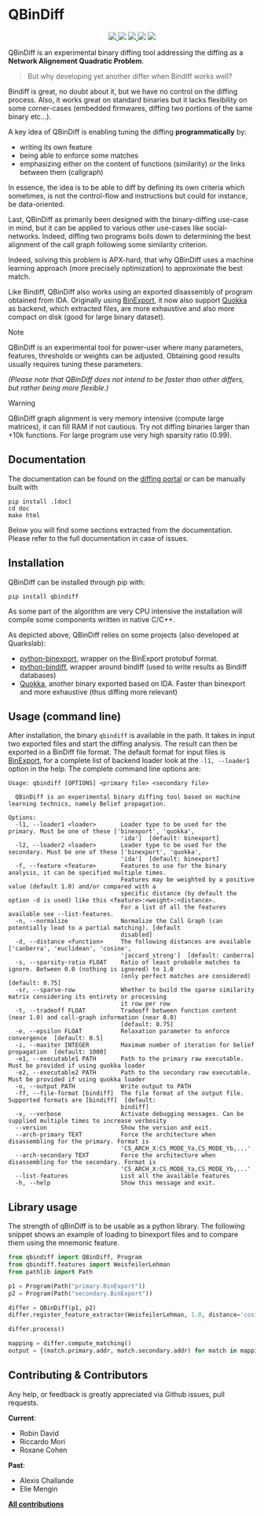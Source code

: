 # QBinDiff

<p align="center">
  <a href="https://github.com/quarkslab/qbindiff/releases">
    <img src="https://img.shields.io/github/v/release/quarkslab/qbindiff?logo=github">
  </a>
  <img src="https://img.shields.io/github/license/quarkslab/qbindiff"/>
  <a href="https://github.com/quarkslab/pastis/releases">
    <img src="https://img.shields.io/github/actions/workflow/status/quarkslab/qbindiff/release.yml">
  </a>
  <img src="https://img.shields.io/github/downloads/quarkslab/tritondse/total"/>
  <img src="https://img.shields.io/pypi/dm/qbindiff"/>
</p>

QBinDiff is an experimental binary diffing tool addressing the diffing as a **Network Alignement Quadratic Problem**.

> But why developing yet another differ when Bindiff works well?

Bindiff is great, no doubt about it, but we have no control on the diffing process. Also, it works
great on standard binaries but it lacks flexibility on some corner-cases (embedded firmwares,
diffing two portions of the same binary etc...).

A key idea of QBinDiff is enabling tuning the diffing **programmatically** by:
* writing its own feature
* being able to enforce some matches
* emphasizing either on the content of functions (similarity) or the links between them (callgraph)

In essence, the idea is to be able to diff by defining its own criteria which sometimes, is not the
control-flow and instructions but could for instance, be data-oriented.

Last, QBinDiff as primarily been designed with the binary-diffing use-case in mind, but it can be
applied to various other use-cases like social-networks. Indeed, diffing two programs boils down to
determining the best alignment of the call graph following some similarity criterion.

Indeed, solving this problem is APX-hard, that why QBinDiff uses a machine learning approach (more
precisely optimization) to approximate the best match.

Like Bindiff, QBinDiff also works using an exported disassembly of program obtained from IDA.
Originally using [BinExport](https://github.com/google/binexport), it now also support
[Quokka](https://github.com/quarkslab/quokka) as backend, which extracted files, are
more exhaustive and also more compact on disk (good for large binary dataset).

> [!NOTE]
> QBinDiff is an experimental tool for power-user where many parameters, features, thresholds
> or weights can be adjusted. Obtaining good results usually requires tuning these parameters.

*(Please note that QBinDiff does not intend to be faster than other differs, but rather being more flexible.)*

> [!WARNING]
> QBinDiff graph alignment is very memory intensive (compute large matrices), it can fill RAM if not cautious. 
> Try not diffing binaries larger than +10k functions. For large program use very high sparsity ratio (0.99). 

## Documentation

The documentation can be found on the [diffing portal](https://diffing.quarkslab.com/qbindiff/doc/source/intro.html)
or can be manually built with

    pip install .[doc]
    cd doc
    make html

Below you will find some sections extracted from the documentation. Please refer to the full
documentation in case of issues.

## Installation

QBinDiff can be installed through pip with:

    pip install qbindiff

As some part of the algorithm are very CPU intensive the installation
will compile some components written in native C/C++.

As depicted above, QBinDiff relies on some projects (also developed at Quarkslab):

* [python-binexport](https://github.com/quarkslab/python-binexport), wrapper on the BinExport protobuf format.
* [python-bindiff](https://github.com/quarkslab/python-bindiff), wrapper around bindiff (used to write results as Bindiff databases)
* [Quokka](https://github.com/quarkslab/quokka), another binary exported based on IDA. Faster than binexport and more exhaustive (thus diffing more relevant)


## Usage (command line)

After installation, the binary ``qbindiff`` is available in the path.
It takes in input two exported files and start the diffing analysis. The result can then
be exported in a BinDiff file format.
The default format for input files is [BinExport](https://github.com/google/binexport),
for a complete list of backend loader look at the `-l1, --loader1` option in the help.
The complete command line options are:

    Usage: qbindiff [OPTIONS] <primary file> <secondary file>

      QBinDiff is an experimental binary diffing tool based on machine learning technics, namely Belief propagation.

    Options:
      -l1, --loader1 <loader>       Loader type to be used for the primary. Must be one of these ['binexport', 'quokka',
                                    'ida']  [default: binexport]
      -l2, --loader2 <loader>       Loader type to be used for the secondary. Must be one of these ['binexport', 'quokka',
                                    'ida']  [default: binexport]
      -f, --feature <feature>       Features to use for the binary analysis, it can be specified multiple times.
                                    Features may be weighted by a positive value (default 1.0) and/or compared with a
                                    specific distance (by default the option -d is used) like this <feature>:<weight>:<distance>.
                                    For a list of all the features available see --list-features.
      -n, --normalize               Normalize the Call Graph (can potentially lead to a partial matching). [default
                                    disabled]
      -d, --distance <function>     The following distances are available ['canberra', 'euclidean', 'cosine',
                                    'jaccard_strong']  [default: canberra]
      -s, --sparsity-ratio FLOAT    Ratio of least probable matches to ignore. Between 0.0 (nothing is ignored) to 1.0
                                    (only perfect matches are considered)  [default: 0.75]
      -sr, --sparse-row             Whether to build the sparse similarity matrix considering its entirety or processing
                                    it row per row
      -t, --tradeoff FLOAT          Tradeoff between function content (near 1.0) and call-graph information (near 0.0)
                                    [default: 0.75]
      -e, --epsilon FLOAT           Relaxation parameter to enforce convergence  [default: 0.5]
      -i, --maxiter INTEGER         Maximum number of iteration for belief propagation  [default: 1000]
      -e1, --executable1 PATH       Path to the primary raw executable. Must be provided if using quokka loader
      -e2, --executable2 PATH       Path to the secondary raw executable. Must be provided if using quokka loader
      -o, --output PATH             Write output to PATH
      -ff, --file-format [bindiff]  The file format of the output file. Supported formats are [bindiff]  [default:
                                    bindiff]
      -v, --verbose                 Activate debugging messages. Can be supplied multiple times to increase verbosity
      --version                     Show the version and exit.
      --arch-primary TEXT           Force the architecture when disassembling for the primary. Format is
                                    'CS_ARCH_X:CS_MODE_Ya,CS_MODE_Yb,...'
      --arch-secondary TEXT         Force the architecture when disassembling for the secondary. Format is
                                    'CS_ARCH_X:CS_MODE_Ya,CS_MODE_Yb,...'
      --list-features               List all the available features
      -h, --help                    Show this message and exit.

## Library usage

The strength of qBinDiff is to be usable as a python library. The following snippet shows an example
of loading to binexport files and to compare them using the mnemonic feature.

```python
from qbindiff import QBinDiff, Program
from qbindiff.features import WeisfeilerLehman
from pathlib import Path

p1 = Program(Path("primary.BinExport"))
p2 = Program(Path("secondary.BinExport"))

differ = QBinDiff(p1, p2)
differ.register_feature_extractor(WeisfeilerLehman, 1.0, distance='cosine')

differ.process()

mapping = differ.compute_matching()
output = {(match.primary.addr, match.secondary.addr) for match in mapping}
```

## Contributing & Contributors

Any help, or feedback is greatly appreciated via Github issues, pull requests.

**Current**:
* Robin David
* Riccardo Mori
* Roxane Cohen

**Past**:
* Alexis Challande
* Elie Mengin

[**All contributions**](https://github.com/quarkslab/qbindiff/graphs/contributors)
